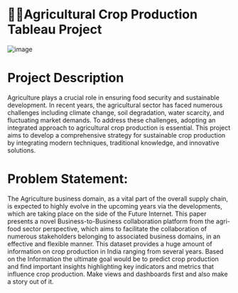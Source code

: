 # 🌾🌾Agricultural Crop Production Tableau Project 
![image](https://github.com/GoutamKuiri99/Agricultural-Crop-Production_Tableau_Project/assets/154737280/5d26c457-5ca4-4d49-9273-6758fb8e2f80)

# Project Description
Agriculture plays a crucial role in ensuring food security and sustainable development. In recent years, the agricultural sector has faced numerous challenges including climate change, soil degradation, water scarcity, and fluctuating market demands. To address these challenges, adopting an integrated approach to agricultural crop production is essential. This project aims to develop a comprehensive strategy for sustainable crop production by integrating modern techniques, traditional knowledge, and innovative solutions.

# Problem Statement:
The Agriculture business domain, as a vital part of the overall supply chain, is
expected to highly evolve in the upcoming years via the developments, which are
taking place on the side of the Future Internet. This paper presents a novel
Business-to-Business collaboration platform from the agri-food sector perspective,
which aims to facilitate the collaboration of numerous stakeholders belonging to
associated business domains, in an effective and flexible manner.
This dataset provides a huge amount of information on crop production in India
ranging from several years. Based on the Information the ultimate goal would be to
predict crop production and find important insights highlighting key indicators and
metrics that influence crop production.
Make views and dashboards first and also make a story out of it.
